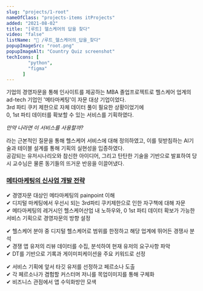 ```yaml
---
slug: "projects/1-root"
nameOfClass: "projects-items itProjects"
added: "2021-08-02"
title: "[루트] 헬스케어의 답을 찾다"
video: "false"
listName: "📱 /루트_헬스케어의_답을_찾다"
popupImageSrc: "root.png"
popupImageAlt: "Country Quiz screenshot"
techIcons: [
        "python",
        "figma"
      ]
---
```


기업의 경영자문을 통해 인사이트를 제공하는 MBA 졸업프로젝트로 헬스케어 업계의 ad-tech 기업인 '메타마케팅'이 자문 대상 기업이었다.  
3rd 파티 쿠키 제한으로 자체 데이터 풀이 필요한 상황이었기에  
0, 1st 파티 데이터를 확보할 수 있는 서비스를 기획하였다.  
  
_만약 나라면 이 서비스를 사용할까?_  
  
라는 근본적인 질문을 통해 헬스케어 서비스에 대해 정의하였고, 이를 뒷받침하는 AI기술과 테이블 설계를 통해 기획의 실현성을 입증하였다.   
공감되는 유저시나리오와 참신한 아이디어, 그리고 탄탄한 기술을 기반으로 발표하여 당시 교수님은 물론 동기들의 뜨거운 반응을 이끌어냈다.  

### [메타마케팅의 신사업 개발 전략](https://drive.google.com/file/d/1XFDDcCWcDBmrjoKb_9uFDOg-tUFV7Wnr/view?usp=sharing)
✔︎ 경영자문 대상인 메타마케팅의 painpoint 이해  
✔︎ 디지털 마케팅에서 우선시 되는 3rd파티 쿠키제한으로 인한 자구책에 대해 자문  
✔︎ 메타마케팅의 레거시인 헬스케어산업 내 노하우와, 0 1st 파티 데이터 확보가 가능한 서비스 기획으로 경영자문의 방향 설정  
  
✔︎ 헬스케어 분야 중 디지털 헬스케어로 범위를 한정하고 해당 업계에 뛰어든 경쟁사 분석  
✔︎ 경쟁 앱 유저의 리뷰 데이터를 수집, 분석하여 현재 유저의 요구사항 파악  
✔︎ DT를 기반으로 기록과 게이미피케이션을 주요 키워드로 선정   
  
✔︎ 서비스 기획에 앞서 타깃 유저를 선정하고 페르소나 도출   
✔︎ 각 페르소나가 겸험할 커스터머 저니를 목업이미지를 통해 구체화  
✔︎ 비즈니스 관점에서 앱 수익화방안 모색    
